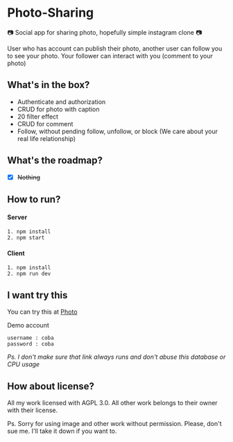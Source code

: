 # Photo-Sharing
:camera: Social app for sharing photo, hopefully simple instagram clone :camera:

User who has account can publish their photo, another user can follow you to see your photo. Your follower can interact with you (comment to your photo)

## What's in the box?

* Authenticate and authorization
* CRUD for photo with caption
* 20 filter effect
* CRUD for comment
* Follow, without pending follow, unfollow, or block (We care about your real life relationship)

## What's the roadmap?

- [x] ~~Nothing~~

## How to run?

#### Server
```
1. npm install
2. npm start
```

#### Client
```
1. npm install
2. npm run dev
```

## I want try this

You can try this at [Photo](http://photo.dhnlr.com)

Demo account
```
username : coba
password : coba
```

*Ps. I don't make sure that link always runs and don't abuse this database or CPU usage* 

## How about license?
All my work licensed with AGPL 3.0. All other work belongs to their owner with their license.

Ps. Sorry for using image and other work without permission. Please, don't sue me. I'll take it down if you want to.
